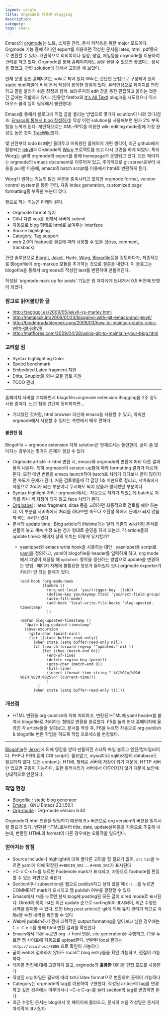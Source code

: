 ```yaml
---
layout: single
title: Orgmode를 이용한 Blogging
description: 
category: 
tags: emacs
---
```


Emacs의 [orgmode](http://orgmode.org)는 노트, 스케줄 관리, 문서 저작등을 위한 major 모드이다.
Orgmode 기능 중에 하나인 export를 이용하면 작성한 문서를 latex, html, pdf등으로 변환할 수
있다. 개인적으로 회의록이나 일정, 생일, 메일등을 orgmode를 이용하여 관리를 하고 있다. Orgmode를 통해
홈페이지에도 글을 올릴 수 있으면 좋겠다는 생각을 했었고, 관련 solution에 대해서 고민을 해 보았다.

현재 운영 중인 홈페이지는 wiki로 되어 있다.Wiki는 간단한 문법으로 구성되어 있어 static html파일에
비해 문서 작성이 용이한 장점이 있다. 온라인상으로 페이지를 편집하고 글을 올리기 쉬운 장점과 함께,
브라우저의 edit 창을 통한 편집하고 올리는 것은 긴 글에는 적합하지 않다. (한동안 firefox의
[It's All Text!](https://addons.mozilla.org/en-US/firefox/addon/4125)
plugin을 시도했으나 역시 마우스 클릭 등이 필요해서 불편했다) 

Emacs를 통해서 블로그에 직접 글을 올리는 방법으로 몇가지 solution이 나와 있다(참조:
[Emacs를 통해서 blog 작성하기](http://aidi.tistory.com/entry/emacs-weblog-%EC%9D%B4%EC%9A%A9%ED%95%98%EA%B8%B0-2%ED%83%84-1))
막상 이런 solution을 사용해보면 뭔가 2% 부족함을 느끼게 된다.  개인적으로는 XML-RPC를 이용한 wiki
editing mode중에 가장 완성도 높은 것이
[TracWiki](http://jmjeong.com/index.php%3Fdisplay%3DEmacs/TracWiki)였다.

몇 년전부터 todo list에만 올려두고 미뤄왔던 홈페이지 개편 생각이, 최근 github에서 활용되는
[jekyll](http://github.com/mojombo/jekyll/tree/master)과 Ordmode의 [Worg](http://orgmode.org/worg/)
프로젝트를 보고 다시 고민을 하게 되었다. 특히 Worg는 git와 orgmode의 export를 통해 homepage가
운영되고 있다. 모든 페이지는 orgmode의 emacs document로 이루어져 있고, 주기적으로 git server로부터
내용을 pull한 다음에, emacs의 batch script를 이용해서 html로 변환하게 된다.

Worg가 원하는 기능의 많은 부분을 충족시키고 있지만 orgmode format, version control system을 통한
관리, 자동 index generation, customized page formatting등 부족한 부분이 있다.

필요로 하는 기능은 아래와 같다.

-   Orgmode format 유지
-   Git나 다른 vcs를 통해서 서버에 submit
-   자동으로 blog 형태로 html로 보여주는 interface
-   Source highligting
-   Category, Tag support
-   web 2.0의 feature를 필요에 따라 사용할 수 있을 것(rss, comment, trackback)

관련 솔루션으로 [Blorgit](http://orgmode.org/worg/blorgit.php),
[Jekyll](http://github.com/mojombo/jekyll/tree/master), Hyde, [Worg](http://orgmode.org/worg),
[Blogofile](http://blogofile.com)등을 검토하다가, 최종적으로 Blogofile에 org-markup 모듈을 추가하는
것으로 결론을 내렸다. 이 블로그는 blogofile을 통해서 orgmode로 작성된 text를 변환하여 만들어진다.

작성된 'orgmode mark up for posts' 기능은 원 저자에게 보내져서 0.5 버젼에 반영이 되었다.

### 참고로 읽어볼만한 글

-   <http://zegoggl.es/2009/05/jekyll-vs-marley.html>
-   <http://metajack.im/2009/01/23/blogging-with-git-emacs-and-jekyll/>
-   <http://biodegradablegeek.com/2009/03/how-to-maintain-static-sites-with-git-jekyll/>
-   <http://matflores.com/2009/04/28/using-git-to-maintain-your-blog.html>

### 고려할 점

-   Syntax highlighting Color
-   Speed benchmark
-   Embedded Latex fragment 지원
-   Ditta, Gnuplot등 외부 모듈 검토 지원
-   TODO 관리

---

홈페이지 서버를 교체하면서 blogofile+orgmode extension Blogging을 2주 정도 사용 중이다. 
느낀 점을 간단히 정리하자면&#x2026;

-   기대했던 것처럼, html browser 대신에 emacs을 사용할 수 있고, 익숙한 orgmode에서 사용할 수 있다는
    측면에서 매우 편하다

#### 불편한 점

Blogofile + orgmode extension 자체 solution은 현재로서는 쓸만한데, 글이 좀 많아지는 경우에는
몇가지 문제가 생길 수 있다

-   Orgmode article -> html 변환 시, emacs와 orgmode의 변환에 따라 다른 결과물이 나온다.  특히
    orgmode이 version-up함에 따라 formatting 결과가 다르게 된다. 또한 매번 변환을 emacs launch하여
    batch로 처리가 되다보니 글이 많아지면 속도가 문제가 된다. 처음 검토했을때 각 글당 1초 미만으로
    걸리고, 서버측에서 자동으로 처리가 되는 부분이니 무시해도 되지 않을까 생각했던 부분이다
-   Syntax highlight 처리 : orgmode에서는 자동으로 처리가 되었는데 batch로 처리를 하니 색 지정이
    되지 않고 face 처리가 된다
-   [Org babel](http://orgmode.org/worg/org-contrib/babel/org-babel.php) : latex fragment, ditaa 등을 고려하면 최종적으로 검토를 해야 하는데, 이 부분을
    서버측에서 처리를 하다보면 속도나 호환성 쪽에서 문제가 되지 않을까 하는 우려가 있다
-   문서의 update time : Blog article의 lifetime과는 달리 기존의 wiki처럼 문서를 만들어 놓고 계속
    수정 또는 첨가 형태로 운영을 하게 되는데, 각 article들의 update time과 페이지 상의 위치는 어떻게
    유지할까?
    -   yasnippet와 emacs write hook을 사용하는 대안 :
        yasnippet용 script로 [yaml](http://github.com/jmjeong/my-dot-emacs/blob/master/snippets/org-mode/yaml)을 정의하고, yaml이 blogofile용 header를 입력하게 하고, org mode에서
        파일이 저장될 때 `updated:` 항목을 갱신하는 방법으로 update를 변경하는 방법 : 페이지 자체에
        불필요한 정보가 들어있다 보니 orgmode exporter가 처리가 안 되는 문제가 있다. 

            (add-hook 'org-mode-hook
                      (lambda ()
                        (org-set-local 'yas/trigger-key  [tab])
                        (define-key yas/keymap [tab] 'yas/next-field-group)
                        (auto-fill-mode)
                        (add-hook 'local-write-file-hooks 'blog-updated-timestamp)
                        ))
            
            (defun blog-updated-timestamp ()
              "Upate blog-updated-timestamp"
              (save-excursion
                (goto-char (point-min))
                (let ((state buffer-read-only))
                  (when state (setq buffer-read-only nil))
                  (if (search-forward-regexp "^updated:" nil t)
                      (let ((beg (match-end 0)))
                        (end-of-line)
                        (delete-region beg (point))
                        (goto-char (match-end 0))
                        (kill-line)
                        (insert (format-time-string " %Y/%02m/%02d %02H:%02M:%02S\n" (current-time)))
                        )
                    )
                  (when state (setq buffer-read-only t)))))

### 개선점

-   HTML 변환을 org-publish에 의해 처리하고, 변환된 HTML에 yaml header를 붙여서 blogofile로 처리하는
    형태로 변환을 완료했다. F5를 눌러 현재 홈페이지에 올려진 각 article들을 살펴보고, 문서를 작성 후,
    F6을 누르면 자동으로 org-publish & blogofile 변환 작업을 하도록 작업 프로세스를 변경했다.

---

[Blogofile](http://www.blogofile.com/)은 [Jekyll](http://github.com/mojombo/jekyll)에 의해 영감을
받아 만들어진 스태틱 파일 블로그 엔진/컴파일러이다. PHP나 PERL등의 CGI script도 필요없고, mysql이나
sqlite3등의 database도 필요하지 않다. 모든 content는 HTML 형태로 서버에 저장이 되기 때문에, HTTP
서버만 있으면 구동이 가능하다. 또한 동적처리가 서버에서 이루어지지 않기 때문에 보안에 상대적으로
안전하다.

### 작업 환경

-   [Blogofile](http://blogofile.com) : static blog generator
-   [Emacs](http://www.gnu.org/software/emacs/) : GNU Emacs 23.1.50.1
-   [Org-mode](http://orgmode.org) : Org-mode version 6.30

Orgmode가 html 변환을 담당하기 때문에 6.x 버젼으로 org version의 버젼을 일치시킬 필요가 있다. 
변환된 HTML로부터 title, date, update날짜등을 자동으로 추출해 내는데, 변환된 HTML의 format이 다른
경우에는 오동작을 일으킨다.

### 얻어지는 장점

-   Source include나 highlight에 대해 별다른 고민을 할 필요가 없이, `src` `tab`을 누르면 yaml에 의해
      확장된 `#+BEGIN_SRC` ... `#+END_SRC`가 표시된다
-   =C-c C-x f=를 누르면 Footenote mark가 표시되고, 자동으로 footnote를 편집할 수 있는 화면으로 바뀐다
-   Section이나 subsection을 웹으로 publish하고 싶지 않을 때 `C-c ;`를 누르면 COMMENT mark가 표시되고
    웹 publish 여부를 결정할 수 있다
-   Emacs에서 `F5`를 누르면 현재 blog에 posting된 모든 글이 dired mode로 표시된다. Dired의 목록 list는
    최근 update 순으로 sorting되어 표시되어, 최근 수정한 내역을 알아볼 수 있다. 또한 blog post
    article은 git에 의해 유지 관리가 되므로 각 file별 수정 내역을 확인할 수 있다
-   Web에 publish하기 전에 대략적인 output formating을 알아보고 싶은 경우에는 `C-c C-e b`를 통해 html
    변환 결과를 확인한다
-   Emacs에서 `F6`을 누르면 org -> html 변환, site generation을 수행하고, `F7`을 누르면 웹 사이트에
      자동으로 upload한다. 변환된 local 결과는 `http://localhost/8080` 으로 확인이 가능하다
-   굳이 web에 접속하지 않아도 local로 blog entry들을 확인 가능하고, 편집이 가능하다
-   테이블 편집에 대해 고민하지 않고, orgmode의 **훌륭한** 테이블 편집 모드를 사용한다
-   작성된 org 파일은 필요에 따라 txt나 latex format으로 변환하여 출력이 가능하다
-   Category는 orgmode의 tag를 이용하여 구현했다. 작성된 article의 tag를 변경하고 싶은 경우에는
    아무데서나 =C-c C-q=를 눌러 section의 tag를 변경하면 된다
-   최근 수정된 문서는 blog에서 첫 페이지에 올라오고, 문서의 처음 작성일은 문서의 마지막에 표시된다


